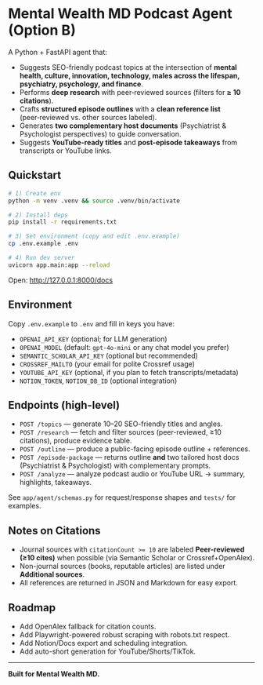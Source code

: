 # Mental Wealth MD Podcast Agent (Option B)

A Python + FastAPI agent that:
- Suggests SEO-friendly podcast topics at the intersection of **mental health, culture, innovation, technology, males across the lifespan, psychiatry, psychology, and finance**.
- Performs **deep research** with peer‑reviewed sources (filters for **≥ 10 citations**).
- Crafts **structured episode outlines** with a **clean reference list** (peer‑reviewed vs. other sources labeled).
- Generates **two complementary host documents** (Psychiatrist & Psychologist perspectives) to guide conversation.
- Suggests **YouTube-ready titles** and **post-episode takeaways** from transcripts or YouTube links.

## Quickstart

```bash
# 1) Create env
python -m venv .venv && source .venv/bin/activate

# 2) Install deps
pip install -r requirements.txt

# 3) Set environment (copy and edit .env.example)
cp .env.example .env

# 4) Run dev server
uvicorn app.main:app --reload
```

Open: http://127.0.0.1:8000/docs

## Environment

Copy `.env.example` to `.env` and fill in keys you have:
- `OPENAI_API_KEY` (optional; for LLM generation)
- `OPENAI_MODEL` (default: `gpt-4o-mini` or any chat model you prefer)
- `SEMANTIC_SCHOLAR_API_KEY` (optional but recommended)
- `CROSSREF_MAILTO` (your email for polite Crossref usage)
- `YOUTUBE_API_KEY` (optional, if you plan to fetch transcripts/metadata)
- `NOTION_TOKEN`, `NOTION_DB_ID` (optional integration)

## Endpoints (high-level)

- `POST /topics` — generate 10–20 SEO-friendly titles and angles.
- `POST /research` — fetch and filter sources (peer-reviewed, ≥10 citations), produce evidence table.
- `POST /outline` — produce a public-facing episode outline + references.
- `POST /episode-package` — returns outline **and** two tailored host docs (Psychiatrist & Psychologist) with complementary prompts.
- `POST /analyze` — analyze podcast audio or YouTube URL → summary, highlights, takeaways.

See `app/agent/schemas.py` for request/response shapes and `tests/` for examples.

## Notes on Citations
- Journal sources with `citationCount >= 10` are labeled **Peer-reviewed (≥10 cites)** when possible (via Semantic Scholar or Crossref+OpenAlex).
- Non-journal sources (books, reputable articles) are listed under **Additional sources**.
- All references are returned in JSON and Markdown for easy export.

## Roadmap
- Add OpenAlex fallback for citation counts.
- Add Playwright-powered robust scraping with robots.txt respect.
- Add Notion/Docs export and scheduling integration.
- Add auto-short generation for YouTube/Shorts/TikTok.

---

**Built for Mental Wealth MD.**

